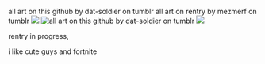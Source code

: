 all art on this github by dat-soldier on tumblr
all art on rentry by mezmerf on tumblr
![](https://files.catbox.moe/q2uu60.png)
![all art on this github by dat-soldier on tumblr](https://files.catbox.moe/tqpbef.png)
![](https://files.catbox.moe/q2uu60.png)

rentry in progress,

i like cute guys and fortnite
